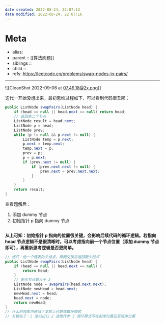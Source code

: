 ```yaml
---
date created: 2022-08-24, 22:07:13
date modified: 2022-08-24, 22:07:16
---
```


# Meta

- alias:
- parent :: [[算法刷题]]
- siblings ::
- child ::
- refs: https://leetcode.cn/problems/swap-nodes-in-pairs/

---

![[CleanShot 2022-09-06 at 07.49.18@2x.png]]

迭代一开始没想出来，最初思维过程如下，可以看到代码很丑陋：

```java
public ListNode swapPairs(ListNode head) {
    if (head == null || head.next == null) return head;
    // 返回第二个节点
    ListNode result = head.next;
    ListNode p = head;
    ListNode prev;
    while (p != null && p.next != null) {
        ListNode temp = p.next;
        p.next = temp.next;
        temp.next = p;
        prev = p;
        p = p.next;
        if (prev.next != null) {
            if (prev.next.next != null) {
                prev.next = prev.next.next;
            }
        }
    }
    return result;
}
```

查看题解后：

1. 添加 dummy 节点
2. 初始指针 p 指向 dummy 节点

```java

```

**从上可知：初始指针 p 指向的位置很关键，会影响后续代码的循环逻辑。若指向 head 节点逻辑不是很清晰时，可以考虑指向前一个节点位置（添加 dummy 节点即可），再重新思考逻辑是否更简单。**

```java
// 递归：给一个链表的头结点，两两交换后返回新头结点
public ListNode swapPairs(ListNode head) {
    if (head == null || head.next == null) {
        return head;
    }
    // 剩余节点数大于 2
    ListNode node = swapPairs(head.next.next);
    ListNode newHead = head.next;
    newHead.next = head;
    head.next = node;
    return newHead;
}
// 什么时候能用递归？本质上也是找循环模式
// 关键在于：1 递归出口 2 递推传参 3 循环模式写在前序位置还是后序位置
```